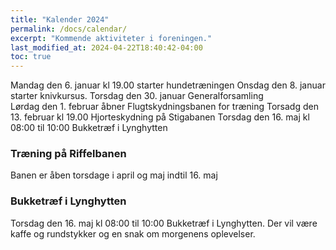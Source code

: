 ```yaml
---
title: "Kalender 2024"
permalink: /docs/calendar/
excerpt: "Kommende aktiviteter i foreningen."
last_modified_at: 2024-04-22T18:40:42-04:00
toc: true
---     
```


Mandag den 6. januar kl 19.00 starter hundetræningen
Onsdag den 8. januar starter knivkursus.
Torsdag den 30. januar Generalforsamling     
Lørdag den 1. februar åbner Flugtskydningsbanen for træning
Torsadg den 13. februar kl 19.00 Hjorteskydning på Stigabanen
Torsdag den 16. maj kl 08:00 til 10:00 Bukketræf i Lynghytten     

### Træning på Riffelbanen
Banen er åben torsdage i april og maj indtil 16. maj  

### Bukketræf i Lynghytten
Torsdag den 16. maj kl 08:00 til 10:00 Bukketræf i Lynghytten.
Der vil være kaffe og rundstykker og en snak om morgenens oplevelser.

